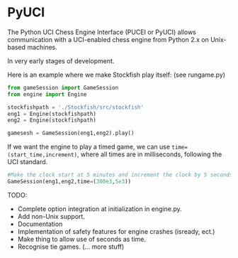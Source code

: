 PyUCI
=====

The Python UCI Chess Engine Interface (PUCEI or PyUCI) allows communication with a UCI-enabled chess engine from Python 2.x on Unix-based machines.

In very early stages of development.

Here is an example where we make Stockfish play itself: (see rungame.py)

```Python
from gameSession import GameSession
from engine import Engine

stockfishpath = './Stockfish/src/stockfish'
eng1 = Engine(stockfishpath)
eng2 = Engine(stockfishpath)

gamesesh = GameSession(eng1,eng2).play()
```

If we want the engine to play a timed game, we can use ```time=(start_time,increment)```,
where all times are in milliseconds, following the UCI standard.

```Python
#Make the clock start at 5 minutes and increment the clock by 5 seconds after each turn.
GameSession(eng1,eng2,time=(300e3,5e3))
```    
TODO:

* Complete option integration at initialization in engine.py.
* Add non-Unix support.
* Documentation
* Implementation of safety features for engine crashes (isready, ect.)
* Make thing to allow use of seconds as time.
* Recognise tie games.
(... more stuff)

